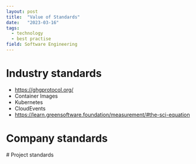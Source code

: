 ```yaml
---
layout: post
title:  "Value of Standards"
date:   "2023-03-16"
tags:
  - technology
  - best practise
field: Software Engineering
---
```


# Industry standards

- https://ghgprotocol.org/
- Container Images
- Kubernetes
- CloudEvents
- https://learn.greensoftware.foundation/measurement/#the-sci-equation


# Company standards

# Project standards



